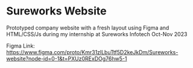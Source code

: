 # Sureworks Website

Prototyped company website with a fresh layout using Figma and HTML/CSS/Js during my internship at Sureworks Infotech Oct-Nov 2023

Figma Link: https://www.figma.com/proto/Kmr31zlLbuTtf5D2keJkDm/Sureworks-website?node-id=0-1&t=PXUz0RExDOg76hw5-1


